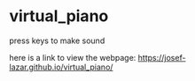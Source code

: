 # virtual_piano
 press keys to make sound

here is a link to view the webpage: https://josef-lazar.github.io/virtual_piano/
